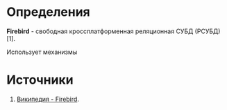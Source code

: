 # Определения

**Firebird** - свободная кроссплатформенная реляционная СУБД (РСУБД) [1].

Использует механизмы
# Источники

1. [Википедия - Firebird](https://ru.wikipedia.org/wiki/Firebird).